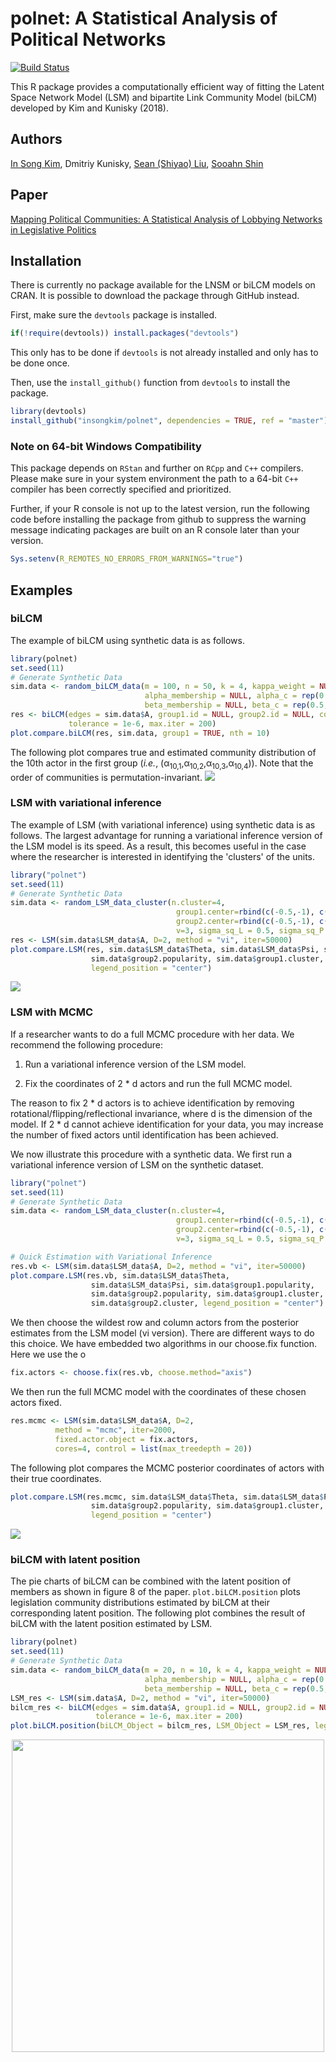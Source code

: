 # polnet:  A Statistical Analysis of Political Networks
[![Build Status](https://travis-ci.org/insongkim/polnet.svg?branch=master)](https://travis-ci.org/insongkim/polnet)

This R package provides a computationally efficient way of fitting
the Latent Space Network Model (LSM) and bipartite Link Community Model (biLCM) developed by Kim and Kunisky (2018).

## Authors
[In Song Kim](http://web.mit.edu/insong/www/), Dmitriy Kunisky, [Sean (Shiyao) Liu](https://polisci.mit.edu/people/sean-shiyao-liu), [Sooahn Shin](http://sooahnshin.com/)

## Paper
[Mapping Political Communities: A Statistical Analysis of Lobbying Networks in Legislative Politics](http://web.mit.edu/insong/www/pdf/network.pdf)

## Installation

There is currently no package available for the LNSM or biLCM models on CRAN. It is possible to download the package through GitHub instead.

First, make sure the `devtools` package is installed.
``` r
if(!require(devtools)) install.packages("devtools")
```
This only has to be done if `devtools` is not already installed and only has to be done once.

Then, use the `install_github()` function from `devtools` to install the package.

``` r
library(devtools)
install_github("insongkim/polnet", dependencies = TRUE, ref = "master")
```

### Note on 64-bit Windows Compatibility
This package depends on `RStan` and further on `RCpp` and `C++` compilers. Please make sure in your system environment the path to a 64-bit `C++` compiler has been correctly specified and prioritized.

Further, if your R console is not up to the latest version, run the following code before installing the package from github to suppress the warning message indicating packages are built on an R console later than your version.
``` r
Sys.setenv(R_REMOTES_NO_ERRORS_FROM_WARNINGS="true")
```

## Examples
### biLCM

The example of biLCM using synthetic data is as follows.

``` r
library(polnet)
set.seed(11)
# Generate Synthetic Data
sim.data <- random_biLCM_data(m = 100, n = 50, k = 4, kappa_weight = NULL, a = 10000, b = 1, 
                              alpha_membership = NULL, alpha_c = rep(0.5, 100), 
                              beta_membership = NULL, beta_c = rep(0.5, 50), non_zero = TRUE)
res <- biLCM(edges = sim.data$A, group1.id = NULL, group2.id = NULL, count.id = NULL, k = 4,
             tolerance = 1e-6, max.iter = 200)
plot.compare.biLCM(res, sim.data, group1 = TRUE, nth = 10)
```

The following plot compares true and estimated community distribution of the 10th actor in the first group (*i.e.*, (&alpha;<sub>10,1</sub>,&alpha;<sub>10,2</sub>,&alpha;<sub>10,3</sub>,&alpha;<sub>10,4</sub>)). Note that the order of communities is permutation-invariant.
![](https://github.com/insongkim/repo-data/blob/master/polnet/bilcm_compare2.png?raw=true)

### LSM with variational inference

The example of LSM (with variational inference) using synthetic data is as follows. The largest advantage for running a variational inference version of the LSM model is its speed. As a result, this becomes useful in the case where the researcher is interested in identifying the 'clusters' of the units.

``` r
library("polnet")
set.seed(11)
# Generate Synthetic Data
sim.data <- random_LSM_data_cluster(n.cluster=4, 
                                     group1.center=rbind(c(-0.5,-1), c(-1, 0.3), c(0.4, 1), c(0.2, -0.2))*5,    
                                     group2.center=rbind(c(-0.5,-1), c(-1, 0.3), c(0.4, 1), c(0.2, -0.2))*5, 
                                     v=3, sigma_sq_L = 0.5, sigma_sq_P = 0.7, tau=c(0.5, 0.8))
res <- LSM(sim.data$LSM_data$A, D=2, method = "vi", iter=50000)
plot.compare.LSM(res, sim.data$LSM_data$Theta, sim.data$LSM_data$Psi, sim.data$group1.popularity, 
                  sim.data$group2.popularity, sim.data$group1.cluster, sim.data$group2.cluster, 
                  legend_position = "center")
```
![](https://github.com/insongkim/repo-data/blob/master/polnet/lsnm_short_ex_newpalette2.png?raw=true)

### LSM with MCMC

If a researcher wants to do a full MCMC procedure with her data. We recommend the following procedure:

1. Run a variational inference version of the LSM model. 

2. Fix the coordinates of 2 * d actors and run the full MCMC model.

The reason to fix 2 * d actors is to achieve identification by removing rotational/flipping/reflectional invariance, where d is the dimension of the model. If 2 * d cannot achieve identification for your data, you may increase the number of fixed actors until identification has been achieved.

We now illustrate this procedure with a synthetic data. We first run a variational inference version of LSM on the synthetic dataset.

```r
library("polnet")
set.seed(11)
# Generate Synthetic Data
sim.data <- random_LSM_data_cluster(n.cluster=4, 
                                     group1.center=rbind(c(-0.5,-1), c(-1, 0.3), c(0.4, 1), c(0.2, -0.2))*5, 
                                     group2.center=rbind(c(-0.5,-1), c(-1, 0.3), c(0.4, 1), c(0.2, -0.2))*5, 
                                     v=3, sigma_sq_L = 0.5, sigma_sq_P = 0.7, tau=c(0.5, 0.8))

# Quick Estimation with Variational Inference 
res.vb <- LSM(sim.data$LSM_data$A, D=2, method = "vi", iter=50000)
plot.compare.LSM(res.vb, sim.data$LSM_data$Theta, 
                  sim.data$LSM_data$Psi, sim.data$group1.popularity, 
                  sim.data$group2.popularity, sim.data$group1.cluster, 
                  sim.data$group2.cluster, legend_position = "center")
```
We then choose the wildest row and column actors from the posterior estimates from the LSM model (vi version). There are different ways to do this choice. We have embedded two algorithms in our choose.fix function. Here we use the o

```r
fix.actors <- choose.fix(res.vb, choose.method="axis")
```

We then run the full MCMC model with the coordinates of these chosen actors fixed. 

```r
res.mcmc <- LSM(sim.data$LSM_data$A, D=2, 
          method = "mcmc", iter=2000, 
          fixed.actor.object = fix.actors, 
          cores=4, control = list(max_treedepth = 20))
```

The following plot compares the MCMC posterior coordinates of actors with their true coordinates.
```r
plot.compare.LSM(res.mcmc, sim.data$LSM_data$Theta, sim.data$LSM_data$Psi, sim.data$group1.popularity, 
                  sim.data$group2.popularity, sim.data$group1.cluster, sim.data$group2.cluster, 
                  legend_position = "center")
```
![](https://github.com/insongkim/repo-data/blob/master/polnet/lsnm_mcmc_ex_newpalette2.png?raw=true)

### biLCM with latent position
The pie charts of biLCM can be combined with the latent position of members as shown in figure 8 of the paper. `plot.biLCM.position` plots legislation community distributions estimated by biLCM at their corresponding latent position. The following plot combines the result of biLCM with the latent position estimated by LSM. 
```r
library(polnet)
set.seed(11)
# Generate Synthetic Data
sim.data <- random_biLCM_data(m = 20, n = 10, k = 4, kappa_weight = NULL, a = 10000, b = 1,
                              alpha_membership = NULL, alpha_c = rep(0.5, 100),
                              beta_membership = NULL, beta_c = rep(0.5, 50), non_zero = TRUE)
LSM_res <- LSM(sim.data$A, D=2, method = "vi", iter=50000)
bilcm_res <- biLCM(edges = sim.data$A, group1.id = NULL, group2.id = NULL, count.id = NULL, k = 4,
                   tolerance = 1e-6, max.iter = 200)
plot.biLCM.position(biLCM_Object = bilcm_res, LSM_Object = LSM_res, legend_position = "none")
```
<p align="center">
  <img width="500" height="500" src="https://github.com/insongkim/repo-data/blob/master/polnet/bilcm_lsnm2.png?raw=true">
</p>
